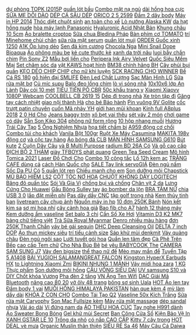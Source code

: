 [ dự phòng TOPK I2015P](https://cuahang7.github.io/p0/37/946/sac-du-phong-topk-i2015p-18w-20000mah-cho-huawei-samsung-xiaomi-oppo-vivo-realme-mua-hang-online/) [quần lót bầu](https://cuahang12.github.io/p0/100/93/quan-lot-bau-mua-hang-online/) [ Combo mặt nạ ngủ](https://cuahang12.github.io/p0/118/407/combo-mat-na-ngu-cellcure-mua-hang-online/) [ dài hồng hoa cực](https://cuahang7.github.io/p0/27/321/ao-dai-hong-hoa-cuc-xinh-mua-hang-online/) [ SỮA MẸ DỒI DÀO](https://cuahang4.github.io/p0/112/220/com-loi-sua-mummilk-bo-sung-vi-chat-cho-sua-me-doi-dao-giau-dinh-duong-be-phat-trien-toan-dien-mua-hang-online/) [ DÉP CÁ SẤU DÉP](https://cuahang10.github.io/p0/19/69/sticker-jibbitz-charm-2d-gan-dep-cross-dep-ca-sau-dep-suc-mua-hang-online/) [ ORICO 2 5 2599](https://cuahang10.github.io/p0/12/872/hdd-box-orico-25-2599-30-usb-mua-hang-online/) [ Đầm 2 dây body](https://cuahang5.github.io/p0/169/406/dam-2-day-body-tim-mua-hang-online/) [Máy in HP 2014](https://cuahang7.github.io/p0/36/324/may-in-hp-2014-mua-hang-online/) [ Thóc diệt chuột sinh](https://cuahang5.github.io/p0/158/422/thoc-diet-chuot-sinh-hoc-mua-hang-online/) [ an toàn cho xế](https://cuahang5.github.io/p0/152/298/khoa-phanh-dia-xe-may-z-con-chong-trom-an-toan-cho-xe-yeu-mua-hang-online/) [ Lò nướng Alaska KW](https://cuahang10.github.io/p0/5/295/lo-nuong-alaska-kw-35-mua-hang-online/) [ da hạt hồng nude](https://cuahang4.github.io/p0/105/171/tui-deo-cheo-boy-da-hat-hong-nude-fullbox-mua-hang-online/) [ hòa máy lạnh Panasonic](https://cuahang5.github.io/p0/187/843/tam-luoi-loc-dieu-hoa-may-lanh-panasonic-9000-btu-12000-btu-moi-chinh-hang-mua-hang-online/) [ Hyaluronic Acid Nhật Bản](https://cuahang12.github.io/p0/114/920/serum-ha-hyaluronic-acid-nhat-ban-10ml-mua-hang-online/) [Khung châu 10 5cm](https://cuahang5.github.io/p0/161/369/khung-chau-105cm-mua-hang-online/) [Áo bralette croptop](https://cuahang7.github.io/p0/5/800/ao-bralette-croptop-mua-hang-online/) [ Sữa chua Bledina Pháp](https://cuahang7.github.io/p0/21/963/sua-chua-bledina-phap-hd-6322-chinh-hang-mua-hang-online/) [ Bàn phím cơ TOMATO](https://cuahang12.github.io/p0/135/834/ban-phim-co-tomato-s220-mua-hang-online/) [ trí Minehome chùi chân](https://cuahang5.github.io/p0/152/652/tham-lau-chan-trai-san-trang-tri-minehome-chui-chan-chong-tron-truot-tham-nuoc-2-kich-thuoc-dai-40x60-va-45x120cm-mua-hang-online/) [ sữa rửa mặt serum](https://cuahang10.github.io/p0/29/513/combo-3-san-pham-kem-ngay-dem-sua-rua-mat-serum-temulawak-mua-hang-online/) [quần lót muji](https://cuahang4.github.io/p0/137/455/quan-lot-muji-mua-hang-online/) [ORDER Guốc xinh 1250](https://cuahang5.github.io/p0/165/291/order-guoc-xinh-1250-mua-hang-online/) [ A1K Ốp lưng dẻo](https://cuahang7.github.io/p0/24/693/oppo-a1k-op-lung-deo-in-hinh-mua-hang-online/) [Sen đá kim cương](https://cuahang4.github.io/p0/121/869/sen-da-kim-cuong-mua-hang-online/) [Chocola Nga](https://cuahang10.github.io/p0/7/144/chocola-nga-mua-hang-online/) [ Mini Snail Dope Bioaqua](https://cuahang7.github.io/p0/29/543/bo-oc-sen-duong-da-mini-snail-dope-bioaqua-5-mon-mua-hang-online/) [Áo phông màu be](https://cuahang5.github.io/p0/168/364/ao-phong-mau-be-mua-hang-online/) [ kẻ cute thước kẻ](https://cuahang7.github.io/p0/46/181/thuoc-ke-totoro-go-th22-thuoc-ke-cute-thuoc-ke-de-thuong-mua-hang-online/) [ xanh da trời nâu](https://cuahang7.github.io/p0/18/93/set-vong-waterproof-xanh-da-troi-nau-nhat-trang-sua-mua-hang-online/) [ luoi bẫy chắn chim](https://cuahang12.github.io/p0/135/270/luoi-bay-chan-chim-10m-mua-hang-online/) [Pin Sony Z2](https://cuahang12.github.io/p0/100/348/pin-sony-z2-mua-hang-online/) [ Mẫu bơi liền cho](https://cuahang7.github.io/p0/4/589/mau-boi-lien-cho-be-mua-hang-online/) [ Peripera Ink Airy Velvet](https://cuahang4.github.io/p0/103/147/son-peripera-ink-airy-velvet-stick-mua-hang-online/) [ Quốc Siêu Mềm Mại](https://cuahang4.github.io/p0/137/425/khan-mat-han-quoc-sieu-mem-mai-sieu-tham-hut-50x30cm-khan-mat-long-cuu-cotton-mua-hang-online/) [ Set chăm sóc da](https://cuahang12.github.io/p0/134/748/set-cham-soc-da-fresh-favorites-mua-hang-online/) [ vật KAWS hoạt hình](https://cuahang5.github.io/p0/191/35/mo-hinh-do-choi-nhan-vat-kaws-hoat-hinh-cao-cap-28cm-danh-cho-trang-tri-mua-hang-online/) [ BM38 chính hãng BH](https://cuahang4.github.io/p0/148/831/pin-xiaomi-mi4s-bm38-chinh-hang-bh-6-thang-mua-hang-online/) [ Cây phủi bụi quần](https://cuahang4.github.io/p0/113/248/cay-phui-bui-quan-ao-mua-hang-online/) [ KẸO DẺO CHIP CHIP](https://cuahang4.github.io/p0/126/712/khuon-keo-deochip-chip-50-tim-mua-hang-online/) [ cho nữ khi luyện](https://cuahang12.github.io/p0/122/896/ao-thun-the-thao-phoi-luoi-thoang-mat-thoi-trang-cho-nu-khi-luyen-tap-gym-va-yoga-mua-hang-online/) [ SCK RACING CHO WINNER](https://cuahang4.github.io/p0/101/850/tps-sck-racing-cho-winner-sonic-mua-hang-online/) [ Bể Cá RS 180](https://cuahang5.github.io/p0/185/267/may-sui-oxy-be-ca-rs-180290390-mua-hang-online/) [ gỗ hiện đại SMLIFE](https://cuahang5.github.io/p0/161/616/ban-tra-go-hien-dai-smlife-brian-mua-hang-online/) [ Đèn Led Chất Lượng](https://cuahang5.github.io/p0/159/141/loa-bluetooth-khong-day-co-den-led-chat-luong-cao-mua-hang-online/) [ Sạc Màn Hình LG](https://cuahang10.github.io/p0/27/789/sac-man-hinh-lg-12v-4a-mua-hang-online/) [ Sữa rửa mặt bơ](https://cuahang4.github.io/p0/110/608/sua-rua-mat-bo-aron-mua-hang-online/) [Củ míc supu](https://cuahang12.github.io/p0/121/946/cu-mic-supu-mua-hang-online/) [Balo đeo lồng chim](https://cuahang7.github.io/p0/45/682/balo-deo-long-chim-mua-hang-online/) [ lò vi sóng nhà](https://cuahang10.github.io/p0/17/128/freeship-ke-lo-vi-song-nha-bep-345-tang-khong-gi-son-den-ke-da-nang-de-do-vando-mua-hang-online/) [ 10x10x6 lớp An Lành](https://cuahang7.github.io/p0/10/705/gac-y-te-gac-phau-thuat-10x10x6-lop-an-lanh-gac-dap-mat-na-mua-hang-online/) [Dây cói 10 mét](https://cuahang5.github.io/p0/180/99/day-coi-10-met-mua-hang-online/) [ TIÊU TIỆN PÔ CBR](https://cuahang4.github.io/p0/111/306/tieu-tien-po-cbr-redleo-mua-hang-online/) [ 50c khẩu trang y](https://cuahang5.github.io/p0/189/425/hop-50c-khau-trang-y-te-4-lop-mua-hang-online/) [ Xiaomi Xiaovv 1080P Webcam](https://cuahang7.github.io/p0/10/544/webcam-xiaomi-xiaovv-1080p-webcam-xiaovv-fullhd-mua-hang-online/) [ COOLBELL CB 2619 15](https://cuahang4.github.io/p0/130/557/cap-laptop-coolbell-cb-2619-156-mua-hang-online/) [ Dép đi trong nhà](https://cuahang7.github.io/p0/20/764/dep-lo-tao-dep-di-trong-nha-nha-tam-sieu-mem-size-39-44-mua-hang-online/) [Xe tròn tập đi](https://cuahang10.github.io/p0/9/435/xe-tron-tap-di-mua-hang-online/) [ Găng tay cách nhiệt](https://cuahang7.github.io/p0/4/967/gang-tay-cach-nhiet-38cm-mua-hang-online/) [ giao nội thành Hà](https://cuahang12.github.io/p0/110/934/tu-giay-2-canh-chi-giao-noi-thanh-ha-noi-mua-hang-online/) [ cho bé Bảo hành](https://cuahang4.github.io/p0/142/546/sieu-sale-giay-patin-tre-em-tang-mu-va-do-bao-ho-5-den-14-tuoi-giay-truot-cho-be-bao-hanh-1-doi-1-mua-hang-online/) [Pin vuông 9V Golite](https://cuahang4.github.io/p0/118/49/pin-vuong-9v-golite-mua-hang-online/) [ cốc trượt patin chuyên](https://cuahang7.github.io/p0/20/332/coc-truot-patin-chuyen-dung-mau-nho-va-co-lo-mua-hang-online/) [ cuốn Mã nhảy YH](https://cuahang12.github.io/p0/121/438/dieu-khien-cua-cuon-ma-nhay-yh-1b2-mua-hang-online/) [ giới hạn mũi khoan](https://cuahang4.github.io/p0/115/688/bo-8-vong-gioi-han-mui-khoan-vong-chan-mui-khoan-dieu-chinh-do-sau-lo-khoan-mua-hang-online/) [Kính full A8plus 2018](https://cuahang12.github.io/p0/120/145/kinh-full-a8plus2018-mua-hang-online/) [ 2 0 Hd Cho](https://cuahang12.github.io/p0/129/181/webcam-usb-20-hd-cho-may-tinh-mua-hang-online/) [Jeans baggy trơn](https://cuahang7.github.io/p0/8/786/jeans-baggy-tron-mua-hang-online/) [ xô bẹt vai thêu](https://cuahang5.github.io/p0/191/258/ao-xo-bet-vai-theu-hoa-mua-hang-online/) [sét váy 2 món](https://cuahang5.github.io/p0/193/342/set-vay-2-mon-mua-hang-online/) [ chơi game có dây](https://cuahang5.github.io/p0/169/307/tai-nghe-choi-game-co-day-gamo-g9-g30-plextone-g25-online-mua-hang-online/) [ Sẵn Son Kiko 304](https://cuahang5.github.io/p0/182/956/san-son-kiko-304312330-mua-hang-online/) [ phông nữ form rộng](https://cuahang4.github.io/p0/149/269/ao-phong-nu-form-rong-mount-1716-jem-closet-mua-hang-online/) [ 10 hộp nhang muỗi](https://cuahang5.github.io/p0/198/376/tphcm-combo-10-hop-nhang-muoi-cay-thai-lan-mua-hang-online/) [ Hương Trái Cây Tạo](https://cuahang5.github.io/p0/167/6/hop-3-cai-bao-cao-su-karol-tron-mui-huong-trai-cay-tao-cam-hung-tuyet-voi-mua-hang-online/) [ 5 Ống Nghiệm Nhựa](https://cuahang5.github.io/p0/183/450/5-ong-nghiem-nhua-50ml-mua-hang-online/) [ họa tiết chấm bi](https://cuahang4.github.io/p0/141/533/khan-choang-len-hoa-tiet-cham-bi-cho-be-mua-hang-online/) [ A959 động cơ chổi](https://cuahang7.github.io/p0/3/635/a32-wltoys-a959-dong-co-choi-than-390-959-32-mua-hang-online/) [Combo túi cho khách](https://cuahang12.github.io/p0/124/17/combo-tui-cho-khach-mua-hang-online/) [Vanila Bột 100gr](https://cuahang4.github.io/p0/143/999/vanila-bot-100gr-mua-hang-online/) [ Ruột Xe Máy Casumina](https://cuahang5.github.io/p0/169/879/xa-lo-ruot-xe-may-casumina-hang-chinh-hang-mua-hang-online/) [ MAKITA 198v động cơ](https://cuahang12.github.io/p0/111/617/may-siet-bulong-makita-198v-dong-co-khong-choi-than-chuan-loai-1-mua-hang-online/) [ và cộc tay hàng](https://cuahang4.github.io/p0/147/303/ao-3-lo-va-coc-tay-hang-xuat-mua-hang-online/) [ Áo bóng đá CLB](https://cuahang7.github.io/p0/27/799/ao-bong-da-clb-tottenham-mua-hang-online/) [ MÀN HÌNH SAMSUNG G610](https://cuahang12.github.io/p0/108/383/man-hinh-samsung-g610-mau-den-mua-hang-online/) [Bút kute](https://cuahang12.github.io/p0/118/89/but-kute-mua-hang-online/) [ 2 Cuộn Dây Câu](https://cuahang12.github.io/p0/125/845/2-cuon-day-cau-ca-mua-hang-online/) [ và B Multi Purpose](https://cuahang4.github.io/p0/116/17/bo-keo-dan-da-nhua-go-kim-loai-epoxy-511-a-va-b-multi-purpose-tan-nam-do-mua-hang-online/) [ radium BD 26A Có](https://cuahang7.github.io/p0/0/948/may-anh-sang-sinh-hoc-radium-bd-26a-co-dien-di-nang-co-mua-hang-online/) [Vá gỗ cao cấp](https://cuahang7.github.io/p0/21/625/va-go-cao-cap-mua-hang-online/) [ ĐỊCH BỘ 2 THẢM](https://cuahang5.github.io/p0/150/351/re-vo-dich-bo-2-tham-bep-3d-cao-cap-chong-tron-truot-mua-hang-online/) [giày TFBOYS phát quang](https://cuahang12.github.io/p0/125/293/giay-tfboys-phat-quang-mua-hang-online/) [ Green Tea Seed Cream](https://cuahang7.github.io/p0/30/267/kem-duong-cap-nuoc-phuc-hoi-da-mun-hat-tra-xanh-innisfree-green-tea-seed-cream-50ml-mua-hang-online/) [Mô hình Tomica 2021](https://cuahang7.github.io/p0/40/532/mo-hinh-tomica-2021-mua-hang-online/) [ Laser Đồ Chơi Cho](https://cuahang5.github.io/p0/186/644/but-laser-do-choi-cho-meo-mua-hang-online/) [ Combo 10 công tắc](https://cuahang7.github.io/p0/27/341/combo-10-cong-tac-tu-mua-hang-online/) [ Lố 12h kem ac](https://cuahang7.github.io/p0/41/321/lo-12h-kem-ac-my-mua-hang-online/) [ TRẮNG CAFE dùng cả](https://cuahang12.github.io/p0/119/986/combo-si-1kg-u-cafe-u-trang-cafe-dung-ca-face-va-body-mua-hang-online/) [ cách Hàn Quốc cho](https://cuahang4.github.io/p0/137/577/day-buoc-toc-cao-su-thiet-ke-don-gian-de-thuong-phong-cach-han-quoc-cho-nu-mua-hang-online/) [ SALE Tay link servoGIÁ](https://cuahang12.github.io/p0/126/413/saletay-link-servogia-tot-mua-hang-online/) [Đèn ngủ nấm](https://cuahang7.github.io/p0/8/664/den-ngu-nam-mua-hang-online/) [ Sốc Da PU Có](https://cuahang5.github.io/p0/183/968/tui-xach-dung-laptop-macbook-chong-soc-da-pu-co-quai-133-inch-14-inch-15-inch-156-inch-16-inch-tui-laptop-nam-nu-mua-hang-online/) [ 5 quần lót ren](https://cuahang7.github.io/p0/14/643/set-5-quan-lot-ren-dep-mua-hang-online/) [ Chiếu manh cho em](https://cuahang5.github.io/p0/174/205/chieu-manh-cho-em-be-mua-hang-online/) [Son dưỡng môi Chapstick](https://cuahang12.github.io/p0/124/619/son-duong-moi-chapstick-mua-hang-online/) [ MŨ BẢO HIỂM LS2](https://cuahang4.github.io/p0/131/741/chinh-hang-mu-bao-hiem-ls2-ff353-rapid-tang-khan-trum-dau-ninja-mua-hang-online/) [ CỘT TÓC NƠ HOA](https://cuahang4.github.io/p0/133/721/cot-toc-no-hoa-cuc-mua-hang-online/) [ CHUỘT KHÔNG DÂY LOGITECH](https://cuahang10.github.io/p0/20/73/chuot-khong-day-logitech-m221-mua-hang-online/) [Băng đô quấn tóc](https://cuahang7.github.io/p0/1/692/bang-do-quan-toc-mua-hang-online/) [ Sói Và Gia Vị](https://cuahang5.github.io/p0/198/500/sach-soi-va-gia-vi-tap-1-mua-hang-online/) [ chống bụi và chống](https://cuahang12.github.io/p0/108/20/khau-trang-chong-bui-va-chong-khoi-than-hoat-tinh-di-xe-the-thao-kinh-chan-gio-va-kinh-chong-tia-nuoc-khau-trang-co-t-mua-hang-online/) [ Chân vịt 2 da](https://cuahang5.github.io/p0/177/203/chan-vit-2-da-may-1-kim-10-cai-mua-hang-online/) [ Lưng Cứng Cho Huawei](https://cuahang10.github.io/p0/13/149/op-lung-cung-cho-huawei-honor-9x-mua-hang-online/) [ Gấu Bông Sulley tay](https://cuahang12.github.io/p0/116/146/gau-bong-sulley-tay-om-mua-hang-online/) [ áo bomber da lộn](https://cuahang5.github.io/p0/188/625/combo-ao-bomber-da-lon-cho-be-mua-hang-online/) [BRA TĂM NỮ](https://cuahang5.github.io/p0/187/152/bra-tam-nu-mua-hang-online/) [ chia USB 3 0](https://cuahang7.github.io/p0/37/236/bo-chia-usb-30-orico-w5ph4-u3-w5ph4-u3-mua-hang-online/) [ lắp đặt miễn phí](https://cuahang5.github.io/p0/172/138/jeko-lap-dat-mien-phi-tu-luu-tru-do-an-nhe-va-choi-gia-dinh-gia-de-bang-nhua-loai-ngan-keo-co-khoa-rong-roc-mua-hang-online/) [Pas dây dầy CNC](https://cuahang7.github.io/p0/27/925/pas-day-day-cnc-mua-hang-online/) [ tập golf trong nhà](https://cuahang7.github.io/p0/40/463/bong-tap-golf-trong-nha-pgm-q007-mua-hang-online/) [ Kem thủy tinh ban](https://cuahang4.github.io/p0/142/27/kem-thuy-tinh-ban-dem-mua-hang-online/) [ livetream cây chụp ảnh](https://cuahang4.github.io/p0/133/444/cay-treo-do-livetream-cay-chup-anh-cho-shop-mua-hang-online/) [ Nguồn máy in hp](https://cuahang10.github.io/p0/4/939/nguon-may-in-hp-1010-mua-hang-online/) [ 10 đơn 250K Bánh](https://cuahang4.github.io/p0/107/415/ma-11fmcgsale1-giam-10-don-250k-banh-trang-ot-tac-sieu-cay-cap-do-7-tay-ninh-nguyet-nhu-mua-hang-online/) [ Nón kết kim sa](https://cuahang4.github.io/p0/108/582/non-ket-kim-sa-mickey-mua-hang-online/) [ sơ mi hoa nhí](https://cuahang7.github.io/p0/35/502/ao-so-mi-hoa-nhi-xanh-mua-hang-online/) [ cây cành hoa giả](https://cuahang7.github.io/p0/36/923/canh-cay-canh-hoa-gia-phong-cach-bac-au-mua-hang-online/) [Bao fib cho A7](https://cuahang12.github.io/p0/127/343/bao-fib-cho-a7-mua-hang-online/) [ hành 12 tháng máy](https://cuahang4.github.io/p0/121/213/bao-hanh-12-thang-may-lay-ray-tai-co-camera-cao-cap-mua-hang-online/) [ Kem dưỡng ẩm vaseline](https://cuahang5.github.io/p0/181/901/kem-duong-am-vaseline-cacao-mua-hang-online/) [ Set balo 3 chi](https://cuahang4.github.io/p0/125/436/set-balo-3-chi-tiet-mua-hang-online/) [ Cần Số Xe Hơi](https://cuahang12.github.io/p0/133/289/vo-boc-can-so-xe-hoi-bang-silicon-chong-truot-mua-hang-online/) [Vitamin D3 K2 MK7](https://cuahang4.github.io/p0/106/447/vitamin-d3-k2-mk7-mua-hang-online/) [ bảng chữ tiếng việt](https://cuahang4.github.io/p0/133/384/combo-bang-chu-tieng-viet-va-bang-so-do-choi-bang-go-viet-nam-mua-hang-online/) [Trà Sữa Royal Myanmar](https://cuahang4.github.io/p0/120/695/tra-sua-royal-myanmar-mua-hang-online/) [ Denro nhiều màu hàng](https://cuahang5.github.io/p0/171/41/denro-nhieu-mau-hang-giong-mua-hang-online/) [ đơn 250K Thanh Chắn](https://cuahang4.github.io/p0/122/989/ma-11fmcgsale1-giam-40k-don-250k-thanh-chan-cua-thanh-chan-cau-thang-an-toan-cho-be-umoo-mua-hang-online/) [ váy bé gái sequin](https://cuahang4.github.io/p0/140/226/vay-be-gai-sequin-bom-mua-hang-online/) [ DHC Deep Cleansing Oil](https://cuahang7.github.io/p0/4/615/dau-tay-trang-olive-dhc-deep-cleansing-oil-s-70ml-mua-hang-online/) [ DELTA 7 inch DOP](https://cuahang7.github.io/p0/4/785/man-hinh-hmi-delta-7-inch-dop-107bv-mua-hang-online/) [ Áo thun mickey siêu](https://cuahang7.github.io/p0/2/932/ao-thun-mickey-sieu-xinh-mua-hang-online/) [ trí tiểu cảnh size](https://cuahang12.github.io/p0/134/783/1kg-soi-mau-trang-trang-tri-tieu-canh-size-2x3cm-mua-hang-online/) [Sáp khử mùi denkmit](https://cuahang12.github.io/p0/120/137/sap-khu-mui-denkmit-mua-hang-online/) [Váy quảng châu](https://cuahang12.github.io/p0/111/705/vay-quang-chau-mua-hang-online/) [Đèn ngủ ngôi sao](https://cuahang5.github.io/p0/178/945/den-ngu-ngoi-sao-mua-hang-online/) [Lưới tuyết gói hoa](https://cuahang4.github.io/p0/104/286/luoi-tuyet-goi-hoa-mua-hang-online/) [Quần len tăm đẹp](https://cuahang7.github.io/p0/17/139/quan-len-tam-dep-mua-hang-online/) [ Cà Phê Trên Bếp](https://cuahang10.github.io/p0/23/900/binh-pha-ca-phe-tren-bep-moka-espresso-cua-y-chat-lieu-nhom-150-300ml-mua-hang-online/) [ cao cấp Tem chữ](https://cuahang4.github.io/p0/124/951/tem-dan-cao-cap-tem-chu-hoa-thu-phap-mua-hang-online/) [ Cho Nhà Búp Bê](https://cuahang4.github.io/p0/141/453/set-20-moc-treo-quan-ao-mini-cho-nha-bup-be-xinh-xan-mua-hang-online/) [ bé yêu BABYCOOK The](https://cuahang12.github.io/p0/118/766/may-xay-hap-thuc-pham-cho-be-yeu-babycook-the-royals-furniture-mua-hang-online/) [ CAMERA SAM SUNG J7](https://cuahang4.github.io/p0/110/794/camera-sam-sung-j7-pro-mua-hang-online/) [Váy đen bigsize](https://cuahang4.github.io/p0/110/683/vay-den-bigsize-mua-hang-online/) [ thể thao nữ đế](https://cuahang4.github.io/p0/134/707/giay-the-thao-nu-de-cao-mau-trang-giay-nu-dep-nhat-kieu-dang-han-quoc-mua-hang-online/) [ Mèo may mắn để](https://cuahang7.github.io/p0/6/820/meo-may-man-de-ban-mua-hang-online/) [ Tuyển Tập 5 A1408](https://cuahang5.github.io/p0/186/938/op-dien-thoai-sony-xperia-1-sony-xz4-deo-chong-shock-nhieu-mau-tuyen-tap-5-a1408-cl5-mua-hang-online/) [ BÀI YUGIOH SALAMANGREAT FALCON](https://cuahang5.github.io/p0/152/532/the-bai-yugioh-salamangreat-falcon-jp-n-mua-hang-online/) [ Kingston HyperX Earbuds HX](https://cuahang7.github.io/p0/10/749/tai-nghe-kingston-hyperx-earbuds-hx-hsceb-rd-mua-hang-online/) [ to Lightning Xiaomi Zmi](https://cuahang5.github.io/p0/182/720/cap-usb-c-to-lightning-xiaomi-zmi-al870-sac-nhanh-cho-iphone-ipad-mua-hang-online/) [ BIKINI NHUNG 1 MẢNH](https://cuahang12.github.io/p0/115/379/bikini-nhung-1-manh-ton-dang-mua-hang-online/) [ Váy midi hoa zara](https://cuahang5.github.io/p0/177/863/vay-midi-hoa-zara-auth-mua-hang-online/) [ 1 KG Thực phẩm](https://cuahang5.github.io/p0/173/936/thit-nai-file-1-kg-thuc-pham-tap-hoa-co-ba-freeship-xtra-sieu-toc-hcm-mua-hang-online/) [ Son dưỡng môi hồng](https://cuahang10.github.io/p0/1/951/son-duong-moi-hong-moi-mua-hang-online/) [ CẦU VỒNG SIÊU DAI](https://cuahang7.github.io/p0/34/49/goi-giay-an-cau-vong-sieu-dai-goi-300-to-mua-hang-online/) [ UV samsung S10 và](https://cuahang12.github.io/p0/104/579/dan-uv-samsung-s10-va-s10-plus-2019-mua-hang-online/) [ DIY Chốt khóa Vương](https://cuahang5.github.io/p0/167/813/ctj010-phu-kien-trang-suc-diy-chot-khoa-vuong-mien-lam-vong-co-vong-tay-mua-hang-online/) [ Pha đèn 2 tầng](https://cuahang7.github.io/p0/17/947/pha-den-2-tang-zhi-pat-winner-mua-hang-online/) [ VN Ăng Ten Wifi](https://cuahang4.github.io/p0/112/240/vn-ang-ten-wifi-2dbi-sma-mua-hang-online/) [ DAC Giải Mã Bluetooth](https://cuahang12.github.io/p0/116/113/fx-audio-dac-x6-mkii-dac-giai-ma-bluetooth-50-aptx-es9018-mua-hang-online/) [ nâng cao 80 20](https://cuahang10.github.io/p0/18/319/sach-ngu-phap-va-giai-thich-ngu-phap-tieng-anh-co-ban-va-nang-cao-8020-tap-1bookmark-mua-hang-online/) [ vở ôly 48 trang](https://cuahang4.github.io/p0/107/38/vo-oly-48-trang-5-ly-mua-hang-online/) [ bông sơ sinh Uala](https://cuahang7.github.io/p0/46/861/goi-bong-so-sinh-ualarogo-mua-hang-online/) [ HOT Áo len tay](https://cuahang12.github.io/p0/114/693/hot-ao-len-tay-bong-sml-mua-hang-online/) [Đầm body 1 vai](https://cuahang4.github.io/p0/135/480/dam-body-1-vai-mua-hang-online/) [MUỐI HỒNG HIMALAYA PAKISTAN](https://cuahang12.github.io/p0/114/762/muoi-hong-himalaya-pakistan-mua-hang-online/) [ hàn que kèm 4](https://cuahang4.github.io/p0/132/799/bo-mach-may-han-que-kem-4-igbt-40n60-mua-hang-online/) [ mỳ làm dầy dài](https://cuahang4.github.io/p0/120/849/anh-that-set-toc-kep-3-dai-xu-my-lam-day-dai-toc-tre-trung-sang-chanh-3dxm50-mua-hang-online/) [ KHÓA Z CON CHO](https://cuahang4.github.io/p0/140/597/khoa-z-con-cho-xe-pcx-sh-mode-mua-hang-online/) [Combo Tái Tạo Q2](https://cuahang5.github.io/p0/174/819/combo-tai-tao-q2-mua-hang-online/) [ Vaseline 50x Kích Trắng](https://cuahang7.github.io/p0/46/550/combo-duong-the-vaseline-50x-kich-trang-alpha-arbutin-mua-hang-online/) [Sửa rửa mặt Caryophy](https://cuahang4.github.io/p0/115/166/sua-rua-mat-caryophy-mua-hang-online/) [ Son Mac Fullsize kèm](https://cuahang4.github.io/p0/124/285/son-mac-fullsize-kem-bill-mua-hang-online/) [Máy rửa mặt massage](https://cuahang12.github.io/p0/124/368/may-rua-mat-massage-mua-hang-online/) [dép sandal nhựa](https://cuahang5.github.io/p0/193/642/dep-sandal-nhua-mua-hang-online/) [Vải áo dài](https://cuahang5.github.io/p0/152/394/vai-ao-dai-mua-hang-online/) [ Ví đứng nam da](https://cuahang4.github.io/p0/106/319/vi-dung-nam-da-bo-mua-hang-online/) [ ÁO THÊU HOA CÚC](https://cuahang4.github.io/p0/118/120/ao-theu-hoa-cuc-vien-mua-hang-online/) [ Tay nghe H991 dành](https://cuahang10.github.io/p0/9/113/tay-nghe-h991-danh-cho-laptop-pc-msi-mua-hang-online/) [ Áo Sweater Bong Bóng](https://cuahang5.github.io/p0/165/144/ao-sweater-bong-bong-uncover-unisex-mua-hang-online/) [ Gel khử mùi Secret](https://cuahang10.github.io/p0/15/361/gel-khu-mui-secret-my-mua-hang-online/) [ Ban Công Cửa Sổ](https://cuahang7.github.io/p0/47/572/gia-cuc-soc-gio-sat-treo-chau-cay-ban-cong-cua-so-hang-rao-mua-hang-online/) [ Kiện Bảo Vệ In](https://cuahang5.github.io/p0/197/995/phu-kien-bao-ve-in-chu-vespa-chuyen-dung-mua-hang-online/) [ XANH GSTAR LẺ 10](https://cuahang5.github.io/p0/176/726/giay-than-xanh-gstar-le-10-to-mua-hang-online/) [Trống da nhỏ](https://cuahang4.github.io/p0/138/487/trong-da-nho-mua-hang-online/) [ có nắp CAO CẤP](https://cuahang12.github.io/p0/131/345/gia-huy-diet-tui-giay-dung-qua-co-nap-cao-cap-du-size-mua-hang-online/) [ Kitty 7 cây trong](https://cuahang12.github.io/p0/122/177/bo-co-trang-diem-kitty-7-cay-trong-hop-xinh-xan-mua-hang-online/) [ HOT DEAL vè mưa](https://cuahang7.github.io/p0/27/564/hot-deal-ve-mua-cruze-new-mua-hang-online/) [ Organic Muslin thân thiện](https://cuahang5.github.io/p0/168/705/khan-xo-organic-muslin-than-thien-voi-da-be-mua-hang-online/) [ SIÊU RẺ Sa 46](https://cuahang5.github.io/p0/169/254/sieu-re-sa-46-stator-quat-mua-hang-online/) [ Máy Câu Cá Daiwa](https://cuahang10.github.io/p0/8/108/tay-quay-may-cau-ca-daiwa-abu-mua-hang-online/) 